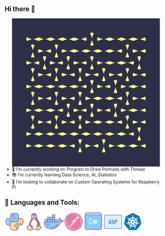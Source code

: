 ## Hi there 👋

<img align="right" alt="GIF" src="https://github.com/Gecazo/Gecazo/blob/main/resources/giphy.gif" width="480px"/>

- 🔭 I’m currently working on Program to Draw Portraits with Thread
- 📚 I’m currently learning Data Science, AI, Statistics
- 👯 I’m looking to collaborate on Custom Operating Systems for Raspberry Pi

## 🔨 Languages and Tools:
<a href="https://www.python.org" target="_blank"> <img align="left" src="https://github.com/Gecazo/Gecazo/blob/main/resources/icons8-python-64-3.png" alt="python" height="64px"/> </a> 
<a href="https://www.linux.org" target="_blank"> <img align="left" src="https://github.com/Gecazo/Gecazo/blob/main/resources/icons8-linux-64-2.png" alt="linux" height="64px"/> </a> 
<a href="https://www.docker.com" target="_blank"> <img align="left" src="https://github.com/Gecazo/Gecazo/blob/main/resources/icons8-docker-64.png" alt="docker" height="64px"/> </a> 
<a href="https://www.postman.com" target="_blank"> <img align="left" src="https://github.com/Gecazo/Gecazo/blob/main/resources/icons8-postman-api-64.png" alt="postman" height="64px"/> </a> 
<a href="https://docs.microsoft.com/en-us/dotnet/csharp/" target="_blank"> <img align="left" src="https://github.com/Gecazo/Gecazo/blob/main/resources/icons8-cs-64.png" alt="postman" height="64px"/> </a> 
<a href="https://docs.microsoft.com/en-us/aspnet/core/?view=aspnetcore-5.0" target="_blank"> <img align="left" src="https://github.com/Gecazo/Gecazo/blob/main/resources/icons8-asp-40.png" alt="postman" height="64px"/> </a> 
<a href="https://kubernetes.io" target="_blank"> <img align="left" src="https://github.com/Gecazo/Gecazo/blob/main/resources/icons8-kubernetes-48.png" alt="postman" height="64px"/> </a> 
